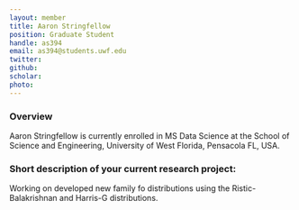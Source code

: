 ```yaml
---
layout: member
title: Aaron Stringfellow
position: Graduate Student
handle: as394
email: as394@students.uwf.edu 
twitter:
github:
scholar: 
photo: 
---
```


### Overview

Aaron Stringfellow is currently enrolled in MS Data Science at the School of Science and Engineering, University of West Florida, Pensacola FL, USA. 


### Short description of your current research project:

Working on developed new family fo distributions using the Ristic-Balakrishnan and Harris-G distributions.


